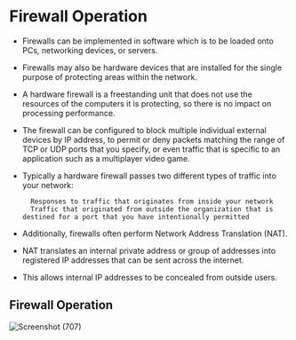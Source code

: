 # Firewall Operation

- Firewalls can be implemented in software which is to be loaded onto PCs, networking devices, or servers. 
- Firewalls may also be hardware devices that are installed for the single purpose of protecting areas within the network. 
- A hardware firewall is a freestanding unit that does not use the resources of the computers it is protecting, so there is no impact on processing performance. 
- The firewall can be configured to block multiple individual external devices by IP address, to permit or deny packets matching the range of TCP or UDP ports that you specify, or even traffic that is specific to an application such as a multiplayer video game.

- Typically a hardware firewall passes two different types of traffic into your network:  
      
        Responses to traffic that originates from inside your network
        Traffic that originated from outside the organization that is destined for a port that you have intentionally permitted

- Additionally, firewalls often perform Network Address Translation (NAT). 
- NAT translates an internal private address or group of addresses into registered IP addresses that can be sent across the internet. 
- This allows internal IP addresses to be concealed from outside users.

## Firewall Operation

![Screenshot (707)](https://user-images.githubusercontent.com/63872951/176942681-f8c1185b-1167-40e1-a421-2438caf5398c.png)
